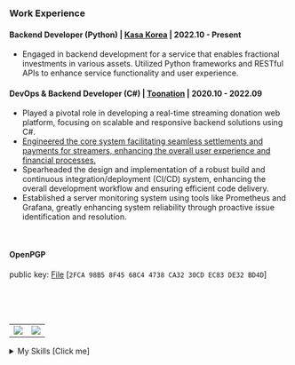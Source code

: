 ### Work Experience

#### Backend Developer (Python) | [Kasa Korea](https://kasa.co.kr/) | 2022.10 - Present
- Engaged in backend development for a service that enables fractional investments in various assets. Utilized Python frameworks and RESTful APIs to enhance service functionality and user experience.

#### DevOps & Backend Developer (C#) | [Toonation](https://toon.at/) | 2020.10 - 2022.09
 - Played a pivotal role in developing a real-time streaming donation web platform, focusing on scalable and responsive backend solutions using C#.
 - [Engineered the core system facilitating seamless settlements and payments for streamers, enhancing the overall user experience and financial processes.](https://payment.toothlife.co.kr/)
 - Spearheaded the design and implementation of a robust build and continuous integration/deployment (CI/CD) system, enhancing the overall development workflow and ensuring efficient code delivery.
 - Established a server monitoring system using tools like Prometheus and Grafana, greatly enhancing system reliability through proactive issue identification and resolution.

<br />

#### OpenPGP
public key: [File](https://keys.openpgp.org/vks/v1/by-fingerprint/2FCA98B58F4568C44738CA3230CDEC83DE32BD4D) [`2FCA 98B5 8F45 68C4 4738 CA32 30CD EC83 DE32 BD4D`]

<br /><br /><br />

|   |   |
|---|---|
|![](https://github-readme-stats-git-masterrstaa-rickstaa.vercel.app/api?username=daehyeoni&count_private=true)|![](https://github-readme-stats-git-masterrstaa-rickstaa.vercel.app/api/top-langs/?username=daehyeoni&hide=html,css,autohotkey)|

<details>
  <summary>My Skills [Click me]</summary>
  
  ###
  ![Python](https://img.shields.io/badge/Python-3776AB?style=flat&logo=Python&logoColor=white)
  ![C#](https://img.shields.io/badge/C%23-239120.svg?style=flat&logo=c-sharp&logoColor=white)
  ![PHP](https://img.shields.io/badge/PHP-777BB4.svg?style=flat&logo=php&logoColor=white)
  ![Java](https://img.shields.io/badge/Java-ED8B00.svg?style=flat&logo=java&logoColor=white)
  ![JavaScript](https://img.shields.io/badge/Javascript-323330.svg?style=flat&logo=javascript)
  ![Go](https://img.shields.io/badge/Go-00ADD8.svg?style=flat&logo=go&logoColor=white)

  ### Framework
  ![.Net](https://img.shields.io/badge/.NET-5C2D91?style=flat&logo=.net&logoColor=white)
  ![Django](https://img.shields.io/badge/Django-092E20.svg?style=flat&logo=django&logoColor=white)
  ![CodeIgniter](https://img.shields.io/badge/Codeigniter-EF4223.svg?style=flat&logo=codeigniter&logoColor=white)
  ![jQuery](https://img.shields.io/badge/jQuery-0769AD.svg?style=flat&logo=jQuery&logoColor=white)

  ### OS
  ![CentOS](https://img.shields.io/badge/CentOS-002260?style=flat&logo=centos&logoColor=F0F0F0)
  ![Rocky Linux](https://img.shields.io/badge/-Rocky%20Linux-10B981?style=flat&logo=rockylinux&logoColor=white)
  ![Ubuntu](https://img.shields.io/badge/Ubuntu-E95420?style=flat&logo=ubuntu&logoColor=white)
  ![macOS](https://img.shields.io/badge/Mac-000000?style=flat&logo=macos&logoColor=F0F0F0)
  ![Raspberry Pi](https://img.shields.io/badge/RaspberryPi-C51A4A?style=flat&logo=Raspberry-Pi)
  ![Windows Server](https://img.shields.io/badge/Windows%20Server-0078D6?style=flat&logo=windows&logoColor=white)

  ### Infra
  ![AWS](https://img.shields.io/badge/AWS-FF9900.svg?style=flat&logo=amazon-aws&logoColor=white)
  ![Cloudflare](https://img.shields.io/badge/Cloudflare-F38020?style=flat&logo=Cloudflare&logoColor=white)
  ![GitHub Actions](https://img.shields.io/badge/Github%20Actions-2671E5.svg?style=flat&logo=githubactions&logoColor=white)
  ![GitLab CI](https://img.shields.io/badge/Gitlab%20CI-181717.svg?style=flat&logo=gitlab&logoColor=white)
  ![Docker](https://img.shields.io/badge/Docker-0db7ed.svg?style=flat&logo=docker&logoColor=white)
  ![NginX](https://img.shields.io/badge/NginX-009639?style=flat&logo=nginx&logoColor=white)
  ![IIS](https://img.shields.io/badge/IIS-0078D6?style=flat&logo=windows&logoColor=white)

  ### Network
  ![Cisco Router](https://img.shields.io/badge/Cisco-1BA0D7?style=flat&logo=cisco&logoColor=white)
  ![Juniper Networks](https://img.shields.io/badge/Juniper%20Networks-84B135?style=flat&logo=junipernetworks&logoColor=white)
  ![HPE](https://img.shields.io/badge/HPE-0096D6?style=flat&logo=hp&logoColor=white)

  ### DB
  ![MySQL](https://img.shields.io/badge/MySQL-005C84?style=flat&logo=mysql&logoColor=white)
  ![MariaDB](https://img.shields.io/badge/MariaDB-003545?style=flat&logo=mariaDB&logoColor=white)
  ![MSSQL](https://img.shields.io/badge/MSSQL-CC2927?style=flat&logo=microsoft-sql-server&logoColor=white)
  ![Redis](https://img.shields.io/badge/Redis-DD0031.svg?style=flat&logo=redis&logoColor=white)
  ![AmazonDynamoDB](https://img.shields.io/badge/Amazon%20DynamoDB-4053D6?style=flat&logo=Amazon%20DynamoDB&logoColor=white)

  ### Monitoring
  ![Grafana](https://img.shields.io/badge/Grafana-F46800.svg?style=flat&logo=grafana&logoColor=white)
  ![Prometheus](https://img.shields.io/badge/Prometheus-E6522C?style=flat&logo=Prometheus&logoColor=white)

  ### Works
  ![Jira](https://img.shields.io/badge/Jira-0A0FFF.svg?style=flat&logo=jira&logoColor=white)
  ![Confluence](https://img.shields.io/badge/Confluence-172BF4.svg?style=flat&logo=confluence&logoColor=white)
  ![Redmine](https://img.shields.io/badge/Redmine-B32024.svg?style=flat&logo=redmine&logoColor=white)
</details>
